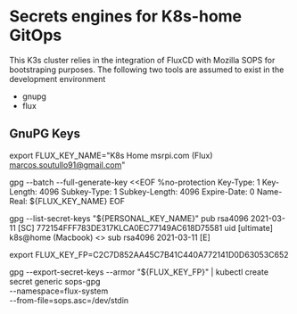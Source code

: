 # Secrets engines for K8s-home GitOps

This K3s cluster relies in the integration of FluxCD with Mozilla SOPS for bootstraping purposes. The following two tools are assumed to exist in the development environment

- gnupg
- flux

## GnuPG Keys

export FLUX_KEY_NAME="K8s Home msrpi.com (Flux) <marcos.soutullo91@gmail.com>"

gpg --batch --full-generate-key <<EOF
%no-protection
Key-Type: 1
Key-Length: 4096
Subkey-Type: 1
Subkey-Length: 4096
Expire-Date: 0
Name-Real: ${FLUX_KEY_NAME}
EOF

gpg --list-secret-keys "${PERSONAL_KEY_NAME}"
 pub   rsa4096 2021-03-11 [SC]
       772154FFF783DE317KLCA0EC77149AC618D75581
 uid           [ultimate] k8s@home (Macbook) <>
 sub   rsa4096 2021-03-11 [E]

export FLUX_KEY_FP=C2C7D852AA45C7B41C440A772141D0D63053C652

gpg --export-secret-keys --armor "${FLUX_KEY_FP}" |
kubectl create secret generic sops-gpg \
--namespace=flux-system \
--from-file=sops.asc=/dev/stdin
